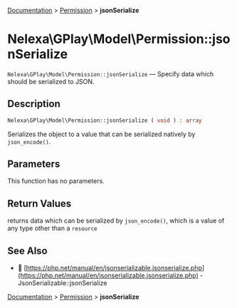 [Documentation](../../README.md) > [Permission](README.md) > **jsonSerialize**

# Nelexa\GPlay\Model\Permission::jsonSerialize
`Nelexa\GPlay\Model\Permission::jsonSerialize` — Specify data which should be serialized to JSON.

## Description
```php
Nelexa\GPlay\Model\Permission::jsonSerialize ( void ) : array
```
Serializes the object to a value that can be serialized natively by `json_encode()`.

## Parameters
This function has no parameters.

## Return Values
returns data which can be serialized by `json_encode()`,
which is a value of any type other than a `resource`

## See Also
* :link: [https://php.net/manual/en/jsonserializable.jsonserialize.php](https://php.net/manual/en/jsonserializable.jsonserialize.php) - JsonSerializable::jsonSerialize

[Documentation](../../README.md) > [Permission](README.md) > **jsonSerialize**
